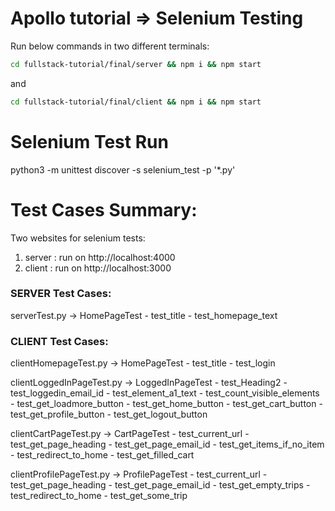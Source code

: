 # Apollo tutorial => Selenium Testing

Run below commands in two different terminals: 

```bash
cd fullstack-tutorial/final/server && npm i && npm start
```
and

```bash
cd fullstack-tutorial/final/client && npm i && npm start
```
# Selenium Test Run

python3 -m unittest discover -s selenium_test  -p '*.py'


# Test Cases Summary:

Two websites for selenium tests:
1. server : run on http://localhost:4000
2. client : run on http://localhost:3000

### SERVER Test Cases:

serverTest.py -> HomePageTest
    - test_title
    - test_homepage_text

### CLIENT Test Cases:
clientHomepageTest.py -> HomePageTest
    - test_title
    - test_login

clientLoggedInPageTest.py -> LoggedInPageTest
    - test_Heading2
    - test_loggedin_email_id
    - test_element_a1_text
    - test_count_visible_elements
    - test_get_loadmore_button
    - test_get_home_button
    - test_get_cart_button
    - test_get_profile_button
    - test_get_logout_button

clientCartPageTest.py -> CartPageTest
    - test_current_url
    - test_get_page_heading
    - test_get_page_email_id
    - test_get_items_if_no_item
    - test_redirect_to_home
    - test_get_filled_cart

clientProfilePageTest.py -> ProfilePageTest
    - test_current_url
    - test_get_page_heading
    - test_get_page_email_id
    - test_get_empty_trips
    - test_redirect_to_home
    - test_get_some_trip
